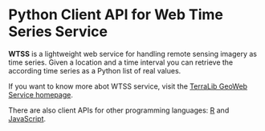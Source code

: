 # Python Client API for Web Time Series Service

**WTSS** is a lightweight web service for handling remote sensing imagery as time series. Given a location and a time interval you can retrieve the according time series as a Python list of real values.

If you want to know more abot WTSS service, visit the [TerraLib GeoWeb Service homepage](https://github.com/e-sensing/tws).

There are also client APIs for other programming languages: [R](https://github.com/e-sensing/wtss.r) and [JavaScript](https://github.com/e-sensing/wtss.js).

